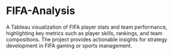 # FIFA-Analysis
A Tableau visualization of FIFA player stats and team performance, highlighting key metrics such as player skills, rankings, and team compositions. The project provides actionable insights for strategy development in FIFA gaming or sports management.
